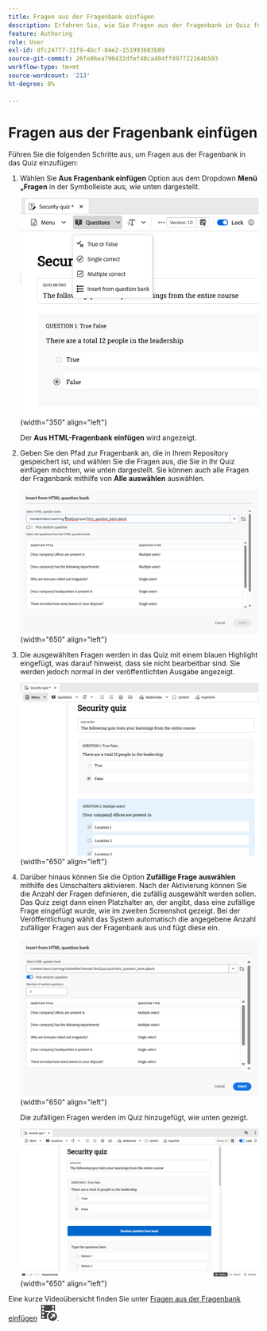 ```yaml
---
title: Fragen aus der Fragenbank einfügen
description: Erfahren Sie, wie Sie Fragen aus der Fragenbank in Quiz für Produktschulung und -lernen einfügen können.
feature: Authoring
role: User
exl-id: dfc247f7-31f9-4bcf-84e2-151993603b89
source-git-commit: 26fe86ea790432dfef40ca404ff497722164b593
workflow-type: tm+mt
source-wordcount: '213'
ht-degree: 0%

---
```


# Fragen aus der Fragenbank einfügen

Führen Sie die folgenden Schritte aus, um Fragen aus der Fragenbank in das Quiz einzufügen:

1. Wählen Sie **Aus Fragenbank einfügen** Option aus dem Dropdown **Menü „Fragen** in der Symbolleiste aus, wie unten dargestellt.

   ![](assets/insert-from-question-bank.png){width="350" align="left"}

   Der **Aus HTML-Fragenbank einfügen** wird angezeigt.

1. Geben Sie den Pfad zur Fragenbank an, die in Ihrem Repository gespeichert ist, und wählen Sie die Fragen aus, die Sie in Ihr Quiz einfügen möchten, wie unten dargestellt. Sie können auch alle Fragen der Fragenbank mithilfe von **Alle auswählen** auswählen.

   ![](assets/question-bank.png){width="650" align="left"}

1. Die ausgewählten Fragen werden in das Quiz mit einem blauen Highlight eingefügt, was darauf hinweist, dass sie nicht bearbeitbar sind. Sie werden jedoch normal in der veröffentlichten Ausgabe angezeigt.

   ![](assets/specific-questions.png){width="650" align="left"}

1. Darüber hinaus können Sie die Option **Zufällige Frage auswählen** mithilfe des Umschalters aktivieren. Nach der Aktivierung können Sie die Anzahl der Fragen definieren, die zufällig ausgewählt werden sollen. Das Quiz zeigt dann einen Platzhalter an, der angibt, dass eine zufällige Frage eingefügt wurde, wie im zweiten Screenshot gezeigt. Bei der Veröffentlichung wählt das System automatisch die angegebene Anzahl zufälliger Fragen aus der Fragenbank aus und fügt diese ein.

   ![](assets/random-question-question-bank.png){width="650" align="left"}

   Die zufälligen Fragen werden im Quiz hinzugefügt, wie unten gezeigt.

   ![](assets/inserted-question.png){width="650" align="left"}


Eine kurze Videoübersicht finden Sie unter [Fragen aus der Fragenbank einfügen](https://video.tv.adobe.com/v/3475212/learning-content-aem-guides) ![](assets/Smock_VideoCheckedOut_18_N.svg).
